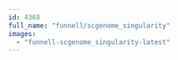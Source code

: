 ```yaml
---
id: 4368
full_name: "funnell/scgenome_singularity"
images: 
  - "funnell-scgenome_singularity-latest"
---
```

